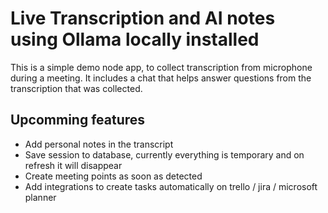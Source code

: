 # Live Transcription and AI notes using Ollama locally installed

This is a simple demo node app, to collect transcription from microphone during a meeting.
It includes a chat that helps answer questions from the transcription that was collected.


## Upcomming features
* Add personal notes in the transcript
* Save session to database, currently everything is temporary and on refresh it will disappear
* Create meeting points as soon as detected
* Add integrations to create tasks automatically on trello / jira / microsoft planner 